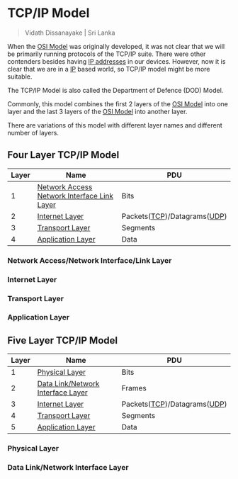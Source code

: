# TCP/IP Model

> Vidath Dissanayake | Sri Lanka

When the [OSI Model](OSI%20Model.md) was originally developed, it was not clear that we will be primarily running protocols of the TCP/IP suite. There were other contenders besides having [IP addresses](../protocols/layer%203/IP/IP%20address.md) in our devices. However, now it is clear that we are in a [IP](../protocols/layer%203/IP/IP.md) based world, so TCP/IP model might be more suitable.

The TCP/IP Model is also called the Department of Defence (DOD) Model.

Commonly, this model combines the first 2 layers of the [OSI Model](OSI%20Model.md) into one layer and the last 3 layers of the [OSI Model](OSI%20Model.md) into another layer.

There are variations of this model with different layer names and different number of layers.

## Four Layer TCP/IP Model

| Layer | Name                                                                                                  | PDU                                                                                           |
| ----- | ----------------------------------------------------------------------------------------------------- | --------------------------------------------------------------------------------------------- |
| 1     | [Network Access Network Interface Link Layer](#Network%20Access%20Network%20Interface%20Link%20Layer) | Bits                                                                                          |
| 2     | [Internet Layer](#Internet%20Layer)                                                                   | Packets([TCP](../protocols/layer%204/TCP.md))/Datagrams([UDP](../protocols/layer%204/UDP.md)) |
| 3     | [Transport Layer](#Transport%20Layer)                                                                 | Segments                                                                                      |
| 4     | [Application Layer](#Application%20Layer)                                                             | Data                                                                                          |

### Network Access/Network Interface/Link Layer

### Internet Layer

### Transport Layer

### Application Layer

## Five Layer TCP/IP Model

| Layer | Name                                                                            | PDU                                                                                           |
| ----- | ------------------------------------------------------------------------------- | --------------------------------------------------------------------------------------------- |
| 1     | [Physical Layer](#Physical%20Layer)                                             | Bits                                                                                          |
| 2     | [Data Link/Network Interface Layer](#Data%20Link%20Network%20Interface%20Layer) | Frames                                                                                        |
| 3     | [Internet Layer](#Internet%20Layer)                                             | Packets([TCP](../protocols/layer%204/TCP.md))/Datagrams([UDP](../protocols/layer%204/UDP.md)) |
| 4     | [Transport Layer](#Transport%20Layer)                                           | Segments                                                                                      |
| 5     | [Application Layer](#Application%20Layer)                                       | Data                                                                                          |

### Physical Layer

### Data Link/Network Interface Layer
